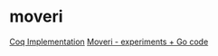 # moveri
[Coq Implementation](https://github.com/alanwang67/goose_converison)
[Moveri - experiments + Go code](https://github.com/alanwang67/moveri)
